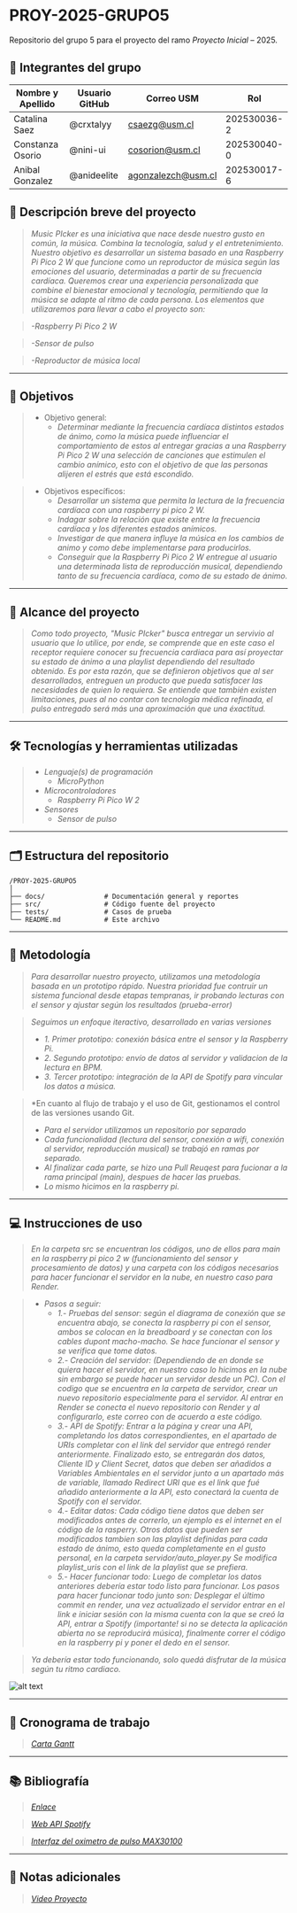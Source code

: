 # PROY-2025-GRUPO5

Repositorio del grupo 5 para el proyecto del ramo *Proyecto Inicial* – 2025.

## 👥 Integrantes del grupo

| Nombre y Apellido | Usuario GitHub | Correo USM               | Rol          |
| ----------------- | -------------- | ------------------------ | ------------ |
| Catalina Saez | @crxtalyy      | csaezg@usm.cl | 202530036-2 |
| Constanza Osorio | @nini-ui     | cosorion@usm.cl | 202530040-0|
| Anibal Gonzalez | @anideelite      | agonzalezch@usm.cl | 202530017-6 |


## 📝 Descripción breve del proyecto

> *Music PIcker es una iniciativa que nace desde nuestro gusto en común, la música. Combina la tecnología, salud y el entretenimiento. 
Nuestro objetivo es desarrollar un sistema basado en una Raspberry Pi Pico 2 W que funcione como un reproductor de música según las emociones del usuario, determinadas a partir de su frecuencia cardíaca.
Queremos crear una experiencia personalizada que combine el bienestar emocional y tecnología, permitiendo que la música se adapte al ritmo de cada persona. 
Los elementos que utilizaremos para llevar a cabo el proyecto son:*

>*-Raspberry Pi Pico 2 W*

>*-Sensor de pulso*

>*-Reproductor de música local*

---

## 🎯 Objetivos

>- Objetivo general:
 >    - *Determinar mediante la frecuencia cardíaca distintos estados de ánimo, como la música puede influenciar el comportamiento de estos al entregar gracias a una Raspberry Pi Pico 2 W una selección de canciones que estimulen el cambio anímico, esto con el objetivo de que las personas alijeren el estrés que está escondido.*

>- Objetivos específicos:
  >   - *Desarrollar un sistema que permita la lectura de la frecuencia cardíaca con una raspberry pi pico 2 W.*
  >   - *Indagar sobre la relación que existe entre la frecuencia cardíaca y los diferentes estados anímicos.*
  >   - *Investigar de que manera influye la música en los cambios de animo y como debe implementarse para producirlos.*
  >   - *Conseguir que la Raspberry Pi Pico 2 W entregue al usuario una determinada lista de reproducción musical, dependiendo tanto de su frecuencia cardíaca, como de su estado de ánimo.*

---

## 🧩 Alcance del proyecto

>*Como todo proyecto, "Music PIcker" busca entregar un servivio al usuario que lo utilice, por ende, se comprende que en este caso el receptor requiere conocer su frecuencia cardiaca para así proyectar su estado de ánimo a una playlist dependiendo del resultado obtenido. Es por esta razón, que se definieron objetivos que al ser desarrollados, entreguen un producto que pueda satisfacer las necesidades de quien lo requiera. Se entiende que también existen limitaciones, pues al no contar con tecnología médica refinada, el pulso entregado será más una aproximación que una éxactitud.*

---

## 🛠️ Tecnologías y herramientas utilizadas

>- *Lenguaje(s) de programación*
>    - *MicroPython*
>- *Microcontroladores*
>    - *Raspberry Pi Pico W 2*
>- *Sensores*
>   - *Sensor de pulso*

---

## 🗂️ Estructura del repositorio

```
/PROY-2025-GRUPO5
│
├── docs/               # Documentación general y reportes
├── src/                # Código fuente del proyecto
├── tests/              # Casos de prueba
└── README.md           # Este archivo
```

---

## 🧪 Metodología

>*Para desarrollar nuestro proyecto, utilizamos una metodología basada en un prototipo rápido. Nuestra prioridad fue contruir un sistema funcional desde etapas tempranas, ir probando lecturas con el sensor y ajustar según los resultados (prueba-error)*

>*Seguimos un enfoque iteractivo, desarrollado en varias versiones*
>- *1. Primer prototipo: conexión básica entre el sensor y la Raspberry Pi.*
>- *2. Segundo prototipo: envío de datos al servidor y validacion de la lectura en BPM.*
>- *3. Tercer prototipo: integración de la API de Spotify para vincular los datos a música.*

>*En cuanto al flujo de trabajo y el uso de Git, gestionamos el control de las versiones usando Git.
>- *Para el servidor utilizamos un repositorio por separado*
>- *Cada funcionalidad (lectura del sensor, conexión a wifi, conexión al servidor, reproducción musical) se trabajó en ramas por separado.*
>- *Al finalizar cada parte, se hizo una Pull Reuqest para fucionar a la rama principal (main), despues de hacer las pruebas.*
>- *Lo mismo hicimos en la raspberry pi.*

---

## 💻 Instrucciones de uso

>*En la carpeta src se encuentran los códigos, uno de ellos para main en la raspberry pi pico 2 w (funcionamiento del sensor y procesamiento de datos) y una carpeta con los códigos necesarios para hacer funcionar el servidor en la nube, en nuestro caso para Render.*

>- *Pasos a seguir:*
>    - *1.- Pruebas del sensor: según el diagrama de conexión que se encuentra abajo, se conecta la raspberry pi con el sensor, ambos se colocan en la breadboard y se conectan con los cables dupont macho-macho. Se hace funcionar el sensor y se verifica que tome datos.*
>    - *2.- Creación del servidor: (Dependiendo de en donde se quiera hacer el servidor, en nuestro caso lo hicimos en la nube sin embargo se puede hacer un servidor desde un PC). Con el codigo que se encuentra en la carpeta de servidor, crear un nuevo repositorio especialmente para el servidor. Al entrar en Render se conecta el nuevo repositorio con Render y al configurarlo, este correo con de acuerdo a este código.*
>    - *3.- API de Spotify: Entrar a la página y crear una API, completando los datos correspondientes, en el apartado de URIs completar con el link del servidor que entregó render anteriormente. Finalizado esto, se entregarán dos datos, Cliente ID y Client Secret, datos que deben ser añadidos a Variables Ambientales en el servidor junto a un apartado más de variable, llamado Redirect URI que es el link que fué añadido anteriormente a la API, esto conectará la cuenta de Spotify con el servidor.*
>    - *4.- Editar datos: Cada código tiene datos que deben ser modificados antes de correrlo, un ejemplo es el internet en el código de la rasperry. Otros datos que pueden ser modificados tambien son las playlist definidas para cada estado de ánimo, esto queda completamente en el gusto personal, en la carpeta servidor/auto_player.py Se modifica playlist_uris con el link de la playlist que se prefiera.*
>    - *5.- Hacer funcionar todo: Luego de completar los datos anteriores debería estar todo listo para funcionar. Los pasos para hacer funcionar todo junto son: Desplegar el último commit en render, una vez actualizado el servidor entrar en el link e iniciar sesión con la misma cuenta con la que se creó la API, entrar a Spotify (importante! si no se detecta la aplicación abierta no se reproducirá música), finalmente correr el código en la raspberry pi y poner el dedo en el sensor.*

>*Ya debería estar todo funcionando, solo quedá disfrutar de la música según tu ritmo cardiaco.*

![alt text](docs/diagrama.jpeg)

---

## 📅 Cronograma de trabajo


>*[Carta Gantt](https://drive.google.com/file/d/1qpgkW8skJyOqvOBeiSnrYWa-JTEYBuSH/view?usp=sharing)*


---

## 📚 Bibliografía

>*[Enlace](https://google.com)*

>*[Web API Spotify](https://developer.spotify.com/documentation/web-api)*

>*[Interfaz del oximetro de pulso MAX30100](https://lastminuteengineers-com.translate.goog/max30100-pulse-oximeter-heart-rate-sensor-arduino-tutorial/?_x_tr_sl=en&_x_tr_tl=es&_x_tr_hl=es&_x_tr_pto=tc)*

---

## 📌 Notas adicionales

> *[Video Proyecto](https://youtu.be/E92vWoTAzts?si=Z2R7ICyxwBZdvsdc)*

